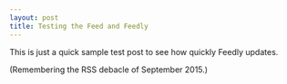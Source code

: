 ```yaml
---
layout: post
title: Testing the Feed and Feedly
---
```

This is just a quick sample test post to see how quickly Feedly updates.

(Remembering the RSS debacle of September 2015.)
